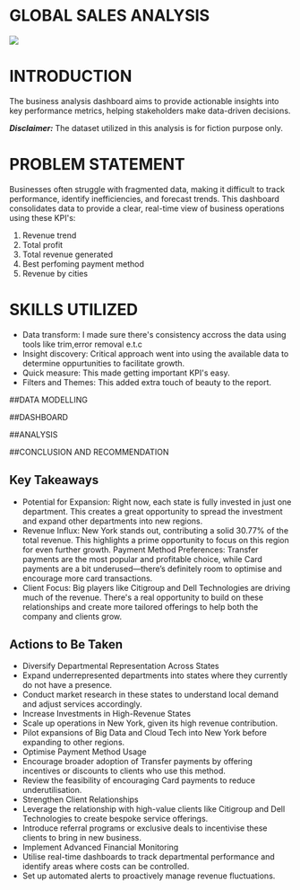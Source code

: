 # GLOBAL SALES ANALYSIS
![](Introduction.jpg)

# INTRODUCTION

The business analysis dashboard aims to provide actionable insights into key performance metrics, helping stakeholders make data-driven decisions.

**_Disclaimer:_** The dataset utilized in this analysis is for fiction purpose only.

# PROBLEM STATEMENT

Businesses often struggle with fragmented data, making it difficult to track performance, identify inefficiencies, and forecast trends. This dashboard consolidates data to provide a clear, real-time view of business operations using these KPI's:
1. Revenue trend
2. Total profit
3. Total revenue generated
4. Best perfoming payment method
5. Revenue by cities

# SKILLS UTILIZED

- Data transform: I made sure there's consistency accross the data using tools like trim,error removal e.t.c
- Insight discovery: Critical approach went into using the available data to determine oppurtunities to facilitate growth.
- Quick measure: This made getting important KPI's easy.
- Filters and Themes: This added extra touch of beauty to the report.

##DATA MODELLING

##DASHBOARD

##ANALYSIS

##CONCLUSION AND RECOMMENDATION

## Key Takeaways

- Potential for Expansion: Right now, each state is fully invested in just one department. This creates a great opportunity to spread the investment and expand other departments into new regions.
- Revenue Influx: New York stands out, contributing a solid 30.77% of the total revenue. This highlights a prime opportunity to focus on this region for even further growth.
Payment Method Preferences: Transfer payments are the most popular and profitable choice, while Card payments are a bit underused—there’s definitely room to optimise and encourage more card transactions.
- Client Focus: Big players like Citigroup and Dell Technologies are driving much of the revenue. There's a real opportunity to build on these relationships and create more tailored offerings to help both the company and clients grow.
## Actions to Be Taken

- Diversify Departmental Representation Across States
- Expand underrepresented departments into states where they currently do not have a presence.
- Conduct market research in these states to understand local demand and adjust services accordingly.
- Increase Investments in High-Revenue States
- Scale up operations in New York, given its high revenue contribution.
- Pilot expansions of Big Data and Cloud Tech into New York before expanding to other regions.
- Optimise Payment Method Usage
- Encourage broader adoption of Transfer payments by offering incentives or discounts to clients who use this method.
- Review the feasibility of encouraging Card payments to reduce underutilisation.
- Strengthen Client Relationships
- Leverage the relationship with high-value clients like Citigroup and Dell Technologies to create bespoke service offerings.
- Introduce referral programs or exclusive deals to incentivise these clients to bring in new business.
- Implement Advanced Financial Monitoring
- Utilise real-time dashboards to track departmental performance and identify areas where costs can be controlled.
- Set up automated alerts to proactively manage revenue fluctuations.






















